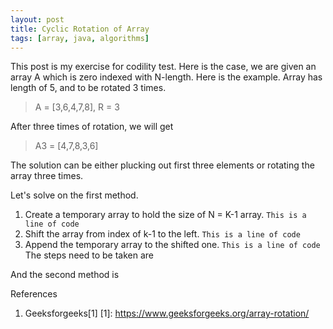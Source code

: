 ```yaml
---
layout: post
title: Cyclic Rotation of Array 
tags: [array, java, algorithms]
---
```


This post is my exercise for codility test. Here is the case, we are given an array A which is zero indexed with N-length. Here is the example. Array has length of 5, and to be rotated 3 times. 
> A = [3,6,4,7,8], R = 3

After three times of rotation, we will get

>A3 = [4,7,8,3,6]

The solution can be either plucking out first three elements or rotating the array three times.

Let's solve on the first method.
1. Create a temporary array to hold the size of N = K-1 array.
`This is a line of code
`
2. Shift the array from index of k-1 to the left.
`This is a line of code
`
3. Append the temporary array to the shifted one.
`This is a line of code
`
The steps need to be taken are

And the second method is


References<br>
1. Geeksforgeeks[1] 
[1]: https://www.geeksforgeeks.org/array-rotation/
